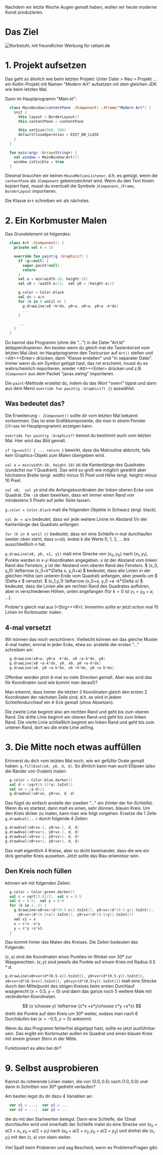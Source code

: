 Nachdem wir letzte Woche Augen gemalt haben, wollen wir heute moderne Kunst produzieren.

# Das Ziel
![Korbstuhl, mit freundlicher Werbung für rattani.de](/img/Korbstuhl.jpg "100x150")

# 1. Projekt aufsetzen
Das geht so ähnlich wie beim letzten Projekt:  Unter Datei > Neu > Projekt ... ein Kotlin-Projekt mit Namen "Modern Art" aufsetzen mit dem gleichen JDK wie beim letzten Mal.

Dann im Hauptprogramm "Main.kt":
```kotlin
  class MainWindow(contentPane :JComponent) :JFrame("Modern Art") {
    init {
      this.layout = BorderLayout()
      this.contentPane = contentPane

      this.setSize(500, 500)
      defaultCloseOperation = EXIT_ON_CLOSE
    }
  }

  fun main(args :Array<String>) {
    val window = MainWindow(Art())
    window.isVisible = true
  }
```
Diesmal brauchen wir keinen `MouseMotionListener`, d.h. es genügt, wenn die `contentPane` als `JComponent` gekennzeichnet wird.  Wenn du den Text hinein kopiert hast, musst du eventuell die Symbole `JComponent`, `JFrame`, `BorderLayout` importieren.

Die Klasse `Art` schreiben wir als nächstes.

# 2. Ein Korbmuster Malen

Das Grundelement ist folgendes:
```kotlin
  class Art :JComponent() {
    private val n = 10

    override fun paint(g :Graphics?) {
      if (g==null) {
        super.paint(null)
        return
      }
      val a = min(width-10, height-10)
      val x0 = (width-a)/2;  val y0 = (height-a)/2

      g.color = Color.black
      val dx = a/n
      for (k in 0 until n) {
        g.drawLine(x0 +k*dx, y0+a, x0+a, y0+a -k*dx)
        ...
      }

      ...
    }
  }
```
Du kannst das Programm (ohne die "...") in die Datei "Art.kt" abtippen/kopieren.  Am besten wenn du gleich mal die Tastenkürzel vom letzten Mal übst:  im Hauptprogramm den Textcursor auf `Art()` stellen und \<Alt\>+\<Enter\> drücken, dann "Klasse erstellen" und "in separater Datei".  Immer wenn du ein Symbol getippt hast, das rot erscheint, musst du es wahrscheinlich importieren, wieder \<Alt\>+\<Enter\> drücken und z.B. `JComponent` aus dem Packet "javax.swing" importieren.

Die `paint`-Methode erstellst du, indem du das Wort "overri" tippst und dann aus dem Menü `override fun paint(g :Graphics?) {}` auswählst.

## Was bedeutet das?

Die Erweiterung `: JComponent()` sollte dir vom letzten Mal bekannt vorkommen.  Das ist eine Grafikkomponente, die man in einem Fenster (`JFrame` im Hauptprogramm) anzeigen kann.

`override fun paint(g :Graphics?)` kennst du bestimmt auch vom letzten Mal.  Hier wird das Bild gemalt.

`if (g==null) { ... return }` bewirkt, dass die Malroutine abbricht, falls kein Graphics-Objekt zum Malen übergeben wird.

`val a = min(width-10, height-10)` ist die Kantenlänge des Quadrates (zunächst nur 1 Quadrant).  Das wird so groß wie möglich gewählt aber höchstens Breite (engl. width) minus 10 Pixel und Höhe (engl. height) minus 10 Pixel.

`val x0;  val y0` sind die Anfangskoordinaten der linken oberen Ecke vom Quadrat.  Die `-10` oben bewirken, dass wir immer einen Rand von mindestens 5 Pixeln auf jeder Seite lassen.

`g.color = Color.black` malt die folgenden Objekte in Schwarz (engl. black).

`val dx = a/n` bedeutet, dass wir jede weitere Linine im Abstand 1/n der Kantenlänge des Quadrats anfangen.

`for (k in 0 until n)` bedeutet, dass wir eine Schleife n-mal durchlaufen (weiter oben steht, dass `n=10`), wobei k die Werte 0, 1, 2, ... bis ausschließlich $n$ hat.

`g.drawLine(x0, y0, x1, y1)` malt eine Strecke von $(x_0, y_0)$ nach $(x_1, y_1)$, Punkte werden in $x$-$y$-Koordinaten angegeben.  $x$ ist der Abstand vom linken Rand des Fensters, $y$ ist der Abstand vom oberen Rand des Fensters. $ (x_0, y_0) \leftarrow (x_0+k*\Delta x, y_0+a) $ bedeutet, dass alle Linien in der gleichen Höhe (am unteren Ende vom Quadrat) anfangen, aber jeweils um $ \Delta x $ versetzt. $ (x_1,y_1) \leftarrow (x_0+a, y_0 +a -k*\Delta x) $ bedeutet, dass die Linien alle am rechten Rand des Quadrates aufhören, aber in verschiedenen Höhen, unten angefangen (für $k=0$ ist $y_1=y_0+a$, ...).

Probier's gleich mal aus (\<Strg\>+\<R\>).  Immerhin sollte er jetzt schon mal 10 Linien im Korbmuster malen.


## 4-mal versetzt

Wir können das noch verschönern.  Vielleicht können wir das gleiche Muster 4-mal malen, einmal in jeder Ecke, etwa so:
anstelle der ersten "..." schreiben wir:
```Kotlin
  g.drawLine(x0+a, y0+a -k*dx, x0 +a-k*dx, y0)
  g.drawLine(x0 +a-k*dx, y0, x0, y0 +a-k*dx)
  g.drawLine(x0, y0 +a-k*dx, x0 +k*dx, y0 +a-k*dx)
```

Offenbar werden jetzt 4-mal so viele Strecken gemalt.  Aber was sind das für Koordinaten (und wie kommt man darauf)?

Man erkennt, dass immer die letzten 2 Koordinaten gleich den ersten 2 Koordinaten der nächsten Zeile sind, d.h. es wird in jedem Schleifendurchlauf ein 4-Eck gemalt (ohne Absetzen).

Die zweite Linie beginnt also am rechten Rand und geht bis zum oberen Rand.  Die dritte Linie beginnt am oberen Rand und geht bis zum linken Rand.  Die vierte Linie schließlich beginnt am linken Rand und geht bis zum unteren Rand, dort wo die erste Linie anfing.


# 3. Die Mitte noch etwas auffüllen

Erinnerst du dich vom letzten Mal noch, wie wir gefüllte Ovale gemalt haben: `g.fillOval(x0, y0, d, d)`.  So ähnlich kann man auch Ellipsen (also die Ränder von Ovalen) malen:

```Kotlin
  g.color = Color.blue.darker()
  val d = (sqrt(0.5)*a).toInt()
  val vx = (a-d)/2
  g.drawOval(x0+vx, y0+vx, d, d)
```
Das fügst du einfach anstelle der zweiten "..." ein (hinter der for-Schleife).  Wenn du es startest, dann malt es einen, sehr dünnen, blauen Kreis.  Um den Kreis dicker zu malen, kann man wie folgt vorgehen.  Ersetze die 1 Zeile `g.drawOval(...)` durch folgende 4 Zeilen:
```Kotlin
g.drawOval(x0+vx-1, y0+vx-1, d, d)
g.drawOval(x0+vx+1, y0+vx-1, d, d)
g.drawOval(x0+vx-1, y0+vx+1, d, d)
g.drawOval(x0+vx+1, y0+vx+1, d, d)
```
Das malt eigentlich 4 Kreise, aber so dicht beieinander, dass die wie ein dick gemalter Kreis aussehen.  Jetzt sollte das Blau erkennbar sein.

## Den Kreis noch füllen
können wir mit folgenden Zeilen:
```Kotlin
  g.color = Color.green.darker()
  val c = sqrt(3.0)/2;  val s = 0.5
  val x = 0.5;  val y = 0.0
  for (k in 1..6) {
    g.drawLine(x0+vx+(d*(0.5-x)).toInt(), y0+vx+(d*(0.5-y)).toInt(),
      x0+vx+(d*(0.5+x)).toInt(), y0+vx+(d*(0.5+y)).toInt())
    val x1 = x
    x = c*x -s*y
    y = c*y +s*x1
  }
```
Das kommt hinter das Malen des Kreises.  Die Zeilen bedeuten das Folgende:

$(c, s)$ sind die Koordinaten eines Punktes im Winkel von 30º zur Waagerechten. $(x, y)$ sind jeweils die Punkte auf einem Kreis mit Radius $0.5*d$.

`g.drawLine(x0+vx+(d*(0.5-x)).toInt(), y0+vx+(d*(0.5-y)).toInt(),
 x0+vx+(d*(0.5+x)).toInt(), y0+vy+(d*(0.5+y)).toInt())` malt eine Strecke durch den Mittelpunkt des obigen Kreises beim ersten Durchlauf waagerecht ($x=0.5$, $y=0$) und dann das ganze noch 5 weitere Male mit veränderten Koordinaten.

 $$ {x \choose y} \leftarrow {c*x +s*y\choose c*y +s*x} $$ dreht die Punkte auf dem Kreis um 30º weiter, sodass man nach 6 Durchläufen bei ($x=-0.5$, $y=0$) ankommt.

 Wenn du das Programm fehlerfrei abgetippt hast, sollte es jetzt ausführbar sein.  Das ergibt ein Korbmuster außen im Quadrat und einen blauen Kreis mit einem grünen Stern in der Mitte.

 Funktioniert es alles bei dir?


 # 9. Selbst ausprobieren

 Kannst du rotierende Linien malen, die von $(0.0, 0.5)$ nach $(1.0, 0.0)$ und dann in Schritten von 30º gedreht verlaufen?

 Am besten legst du dir dazu 4 Variablen an:
 ```Kotlin
   var x1 = ...;  var y1 = ...
   var x2 = ...;  var y2 = ...
```
die du mit den Startwerten belegst.  Dann eine Schleife, die 12mal durchlaufen wird und innerhalb der Schleife malst du eine Strecke von $(x_0+a/2+x_1, y_0+a/2+y_1)$ nach $(x_0+a/2+x_2, y_0+a/2+y_2)$ und drehst die $(x_i, y_i)$ mit den $(c,s)$ von oben weiter.

Viel Spaß beim Probieren und sag Bescheid, wenn es Probleme/Fragen gibt.
